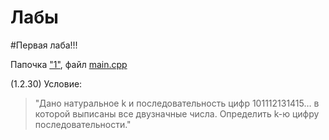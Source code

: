 # Лабы

#Первая лаба!!!

Папочка ["1"](https://github.com/programming-653502/Shilov/tree/master/1), файл [main.cpp](https://github.com/programming-653502/Shilov/blob/master/1/main.cpp)

(1.2.30) Условие:

>"Дано натуральное k и последовательность цифр 101112131415… в которой выписаны все двузначные числа. Определить k-ю цифру последовательности."
